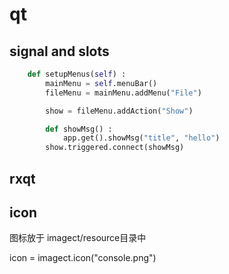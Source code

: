 # qt

## signal and slots

```python
    def setupMenus(self) :
        mainMenu = self.menuBar()
        fileMenu = mainMenu.addMenu("File")

        show = fileMenu.addAction("Show")

        def showMsg() :
            app.get().showMsg("title", "hello")
        show.triggered.connect(showMsg)
```

## rxqt

## icon

图标放于 imagect/resource目录中

icon = imagect.icon("console.png")